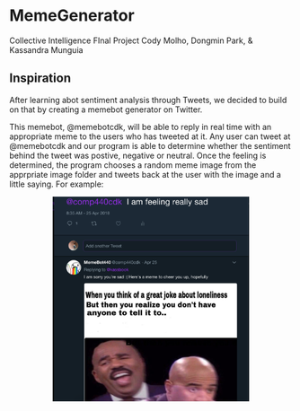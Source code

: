 # MemeGenerator
Collective Intelligence FInal Project 
Cody Molho, Dongmin Park, &  Kassandra Munguia

## Inspiration

After learning abot sentiment analysis through Tweets, we decided to build on that by creating a memebot generator on Twitter. 

This memebot, @memebotcdk, will be able to reply in real time with an appropriate meme to the users who has tweeted at it. Any user can tweet at @memebotcdk and our program is able to determine whether the sentiment behind the tweet was postive, negative or neutral. Once the feeling is determined, the program chooses a random meme image from the apprpriate image folder and tweets back at the user with the image and a little saying. For example: 
<p align="center">
  <img src="memebotExample.png" width="350"/>
 </p>
